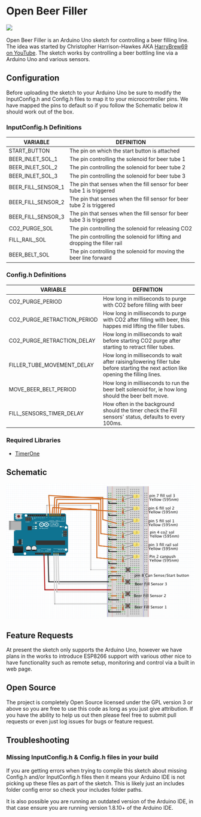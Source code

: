 # Open Beer Filler
![](https://github.com/kloon/OpenBeerFiller/workflows/Compile%20Test/badge.svg)

Open Beer Filler is an Arduino Uno sketch for controlling a beer filling line. The idea was started by Christopher Harrison-Hawkes AKA [HarryBrew69 on YouTube](https://www.youtube.com/channel/UCIIYTzYpd8D7y816diZB0Dw). The sketch works by controlling a beer bottling line via a Arduino Uno and various sensors.

## Configuration
Before uploading the sketch to your Arduino Uno be sure to modify the InputConfig.h and Config.h files to map it to your microcontroller pins. We have mapped the pins to default so if you follow the Schematic below it should work out of the box.

### InputConfig.h Definitions
VARIABLE | DEFINITION
--- | ---
START_BUTTON | The pin on which the start button is attached
BEER_INLET_SOL_1 | The pin controlling the solenoid for beer tube 1
BEER_INLET_SOL_2 | The pin controlling the solenoid for beer tube 2
BEER_INLET_SOL_3 | The pin controlling the solenoid for beer tube 3
BEER_FILL_SENSOR_1 | The pin that senses when the fill sensor for beer tube 1 is triggered
BEER_FILL_SENSOR_2 | The pin that senses when the fill sensor for beer tube 2 is triggered
BEER_FILL_SENSOR_3 | The pin that senses when the fill sensor for beer tube 3 is triggered
CO2_PURGE_SOL | The pin controlling the solenoid for releasing CO2
FILL_RAIL_SOL | The pin controlling the solenoid for lifting and dropping the filler rail
BEER_BELT_SOL | The pin controlling the solenoid for moving the beer line forward

### Config.h Definitions
VARIABLE | DEFINITION
--- | ---
CO2_PURGE_PERIOD | How long in milliseconds to purge with CO2 before filling with beer
CO2_PURGE_RETRACTION_PERIOD | How long in milliseconds to purge with CO2 after filling with beer, this happes mid lifting the filler tubes.
CO2_PURGE_RETRACTION_DELAY | How long in milliseconds to wait before starting CO2 purge after starting to retract filler tubes.
FILLER_TUBE_MOVEMENT_DELAY | How long in milliseconds to wait after raising/lowering filler tube before starting the next action like opening the filling lines.
MOVE_BEER_BELT_PERIOD | How long in milliseconds to run the beer belt solenoid for, ie how long should the beer belt move.
FILL_SENSORS_TIMER_DELAY | How often in the background should the timer check the Fill sensors' status, defaults to every 100ms.

### Required Libraries
- [TimerOne](https://playground.arduino.cc/Code/Timer1/)

## Schematic
![](.github/schematic.png)

## Feature Requests
At present the sketch only supports the Arduino Uno, however we have plans in the works to introduce ESP8266 support with various other nice to have functionality such as remote setup, monitoring and control via a built in web page.

## Open Source
The project is completely Open Source licensed under the GPL version 3 or above so you are free to use this code as long as you just give attribution. If you have the ability to help us out then please feel free to submit pull requests or even just log issues for bugs or feature request.

## Troubleshooting

### Missing InputConfig.h & Config.h files in your build
If you are getting errors when trying to compile this sketch about missing Config.h and/or InputConfig.h files then it means your Arduino IDE is not picking up these files as part of the sketch. This is likely just an includes folder config error so check your includes folder paths.

It is also possible you are running an outdated version of the Arduino IDE, in that case ensure you are running version 1.8.10+ of the Arduino IDE.
